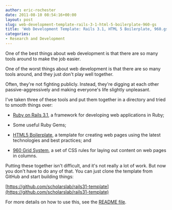 ```yaml
---
author: eric-rochester
date: 2011-08-10 08:54:16+00:00
layout: post
slug: web-development-template-rails-3-1-html-5-boilerplate-960-gs
title: 'Web Development Template: Rails 3.1, HTML 5 Boilerplate, 960.gs'
categories:
- Research and Development
---
```


One of the best things about web development is that there are so many tools around to make the job easier.





One of the worst things about web development is that there are so many tools around, and they just don't play well together.





Often, they're not fighting publicly. Instead, they're digging at each other passive-aggressively and making everyone's life slightly unpleasant.





I've taken three of these tools and put them together in a directory and tried to smooth things over:







  * [Ruby on Rails 3.1](http://rubyonrails.org/), a framework for developing web applications in Ruby;


  * Some useful Ruby Gems;


  * [HTML5 Boilerplate](http://html5boilerplate.com/), a template for creating web pages using the latest technologies and best practices; and


  * [960 Grid System](http://960.gs/), a set of CSS rules for laying out content on web pages in columns.





Putting these together isn't difficult, and it's not really a lot of work. But now you don't have to do any of that. You can just clone the template from GitHub and start building things:


[https://github.com/scholarslab/rails31-template](https://github.com/scholarslab/rails31-template)





For more details on how to use this, see the [README file](https://github.com/scholarslab/rails31-template/blob/master/README.mkd).



